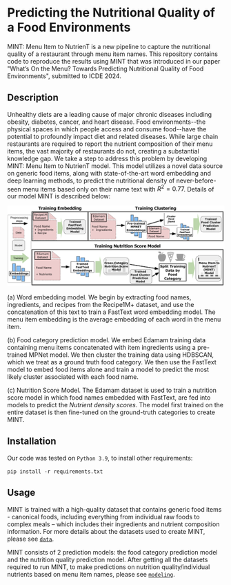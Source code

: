 # Predicting the Nutritional Quality of a Food Environments

MINT: Menu Item to NutrienT is a new pipeline to capture the nutritional quality of a restaurant through menu item names. This repository contains code to reproduce the results using MINT that was introduced in our paper "What’s On the Menu? Towards Predicting Nutritional Quality of Food Environments", submitted to ICDE 2024.

## Description

Unhealthy diets are a leading cause of major chronic diseases including obesity, diabetes, cancer, and heart disease. Food environments--the physical spaces in which people access and consume food--have the potential to profoundly impact diet and related diseases. While large chain restaurants are required to report the nutrient composition of their menu items, the vast majority of restaurants do not, creating a substantial knowledge gap. We take a step to address this problem by developing MINT: Menu Item to NutrienT model. This model utilizes a novel data source on generic food items, along with state-of-the-art word embedding and deep learning methods, to predict the nutritional density of never-before-seen menu items based only on their name text with $R^2=0.77$. Details of our model MINT is described below:


![MINT pipeline](https://github.com/alexdseo/mint/blob/main/figures/model_diagram.png)

(a) Word embedding model. We begin by extracting food names, ingredients, and recipes from the Recipe1M+ dataset, and use the concatenation of this text to train a FastText word embedding model. The menu item embedding is the average embedding of each word in the menu item. 

(b) Food category prediction model. We embed Edamam training data containing menu items concatenated with item ingredients using a pre-trained MPNet model. We then cluster the training data using HDBSCAN, which we treat as a ground truth food category. We then use the FastText model to embed food items alone and train a model to predict the most likely cluster associated with each food name. 

(c) Nutrition Score Model. The Edamam dataset is used to train a nutrition score model in which food names embedded with FastText, are fed into models to predict the *Nutrient density scores*. The model first trained on the entire dataset is then fine-tuned on the ground-truth categories to create MINT.


## Installation

Our code was tested on `Python 3.9`, to install other requirements:
```setup
pip install -r requirements.txt
```

## Usage

MINT is trained with a high-quality dataset that contains generic food items - canonical foods, including everything from individual raw foods to complex meals – which includes their ingredients and nutrient composition information. For more details about the datasets used to create MINT, please see [`data`](https://github.com/alexdseo/mint/blob/main/data/README.md).

MINT consists of 2 prediction models: the food category prediction model and the nutrition quality prediction model. After getting all the datasets required to run MINT, to make predictions on nutrition quality/individual nutrients based on menu item names, please see [`modeling`](https://github.com/alexdseo/mint/tree/main/modeling/README.md). 
